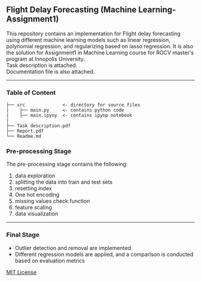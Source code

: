 ## Flight Delay Forecasting (Machine Learning-Assignment1)
This repository contains an implementation for Flight delay forecasting using different machine learning models such as linear regression, polynomial regression, and regularizing based on lasso regression. It is also the solution for Assignment1 in Machine Learning course for ROCV master's program at Innopolis University.<br>
Task description is attached.<br>
Documentation file is also attached.<br>

---
### Table of Content 
```
├── src              <- directory for source files 
|    ├── main.py     <- contains python code
|    ├── main.ipyny  <- contains ipynp notebook
|
├── Task description.pdf  
├── Report.pdf 
└── Readme.md
```

### Pre-processing Stage
The pre-processing stage contains the following:
1. data exploration
2. splitting the data into train and test sets
3. resetting index
4. One hot encoding
5. missing values check function
6. feature scaling
7. data visualization
---

### Final Stage
- Outlier detection and removal are implemented 
- Different regression models are applied, and a comparison is conducted based on evaluation metrics

[MIT License](https://github.com/Walid-khaled/Flight-Delay-Forecasting-ML/blob/main/LICENSE)
